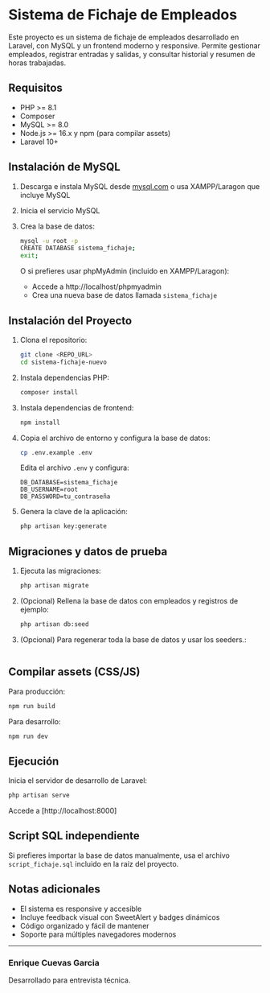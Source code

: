 # Sistema de Fichaje de Empleados

Este proyecto es un sistema de fichaje de empleados desarrollado en Laravel, con MySQL y un frontend moderno y responsive. Permite gestionar empleados, registrar entradas y salidas, y consultar historial y resumen de horas trabajadas.

## Requisitos
- PHP >= 8.1
- Composer
- MySQL >= 8.0
- Node.js >= 16.x y npm (para compilar assets)
- Laravel 10+

## Instalación de MySQL

1. Descarga e instala MySQL desde [mysql.com](https://dev.mysql.com/downloads/) o usa XAMPP/Laragon que incluye MySQL
2. Inicia el servicio MySQL
3. Crea la base de datos:

   ```bash
   mysql -u root -p
   CREATE DATABASE sistema_fichaje;
   exit;
   ```

   O si prefieres usar phpMyAdmin (incluido en XAMPP/Laragon):
   - Accede a http://localhost/phpmyadmin
   - Crea una nueva base de datos llamada `sistema_fichaje`

## Instalación del Proyecto

1. Clona el repositorio:
   ```bash
   git clone <REPO_URL>
   cd sistema-fichaje-nuevo
   ```

2. Instala dependencias PHP:
   ```bash
   composer install
   ```

3. Instala dependencias de frontend:
   ```bash
   npm install
   ```

4. Copia el archivo de entorno y configura la base de datos:
   ```bash
   cp .env.example .env
   ```
   Edita el archivo `.env` y configura:
   ```
   DB_DATABASE=sistema_fichaje
   DB_USERNAME=root
   DB_PASSWORD=tu_contraseña
   ```

5. Genera la clave de la aplicación:
   ```bash
   php artisan key:generate
   ```

## Migraciones y datos de prueba

1. Ejecuta las migraciones:
   ```bash
   php artisan migrate
   ```

2. (Opcional) Rellena la base de datos con empleados y registros de ejemplo:
   ```bash
   php artisan db:seed
   ```
3. (Opcional) Para regenerar toda la base de datos y usar los seeders.:
``` php artisan migrate:refresh --seed
````
## Compilar assets (CSS/JS)

Para producción:
```bash
npm run build
```

Para desarrollo:
```bash
npm run dev
```

## Ejecución

Inicia el servidor de desarrollo de Laravel:
```bash
php artisan serve
```

Accede a [http://localhost:8000]

## Script SQL independiente

Si prefieres importar la base de datos manualmente, usa el archivo `script_fichaje.sql` incluido en la raíz del proyecto.

## Notas adicionales

- El sistema es responsive y accesible
- Incluye feedback visual con SweetAlert y badges dinámicos
- Código organizado y fácil de mantener
- Soporte para múltiples navegadores modernos

---

### Enrique Cuevas Garcia
Desarrollado para entrevista técnica.
